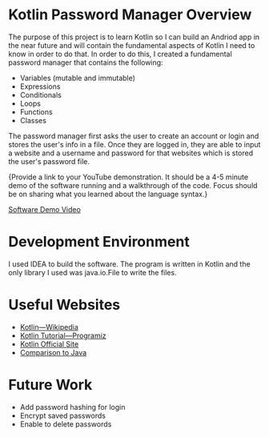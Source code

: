 # Kotlin Password Manager Overview

The purpose of this project is to learn Kotlin so I can build an Andriod app in the near future and will contain the fundamental aspects of Kotlin I need to know in order to do that. In order to do this, I created a fundamental password manager that contains the following:

- Variables (mutable and immutable)
- Expressions
- Conditionals
- Loops
- Functions
- Classes

The password manager first asks the user to create an account or login and stores the user's info in a file. Once they are logged in, they are able to input a website and a username and password for that websites which is stored the user's password file. 

{Provide a link to your YouTube demonstration.  It should be a 4-5 minute demo of the software running and a walkthrough of the code.  Focus should be on sharing what you learned about the language syntax.}

[Software Demo Video](http://youtube.link.goes.here)

# Development Environment

I used IDEA to build the software. The program is written in Kotlin and the only library I used was java.io.File to write the files.

# Useful Websites

* [Kotlin—Wikipedia](https://en.wikipedia.org/wiki/Kotlin_(programming_language))
* [Kotlin Tutorial—Programiz](https://www.programiz.com/kotlin-programming)
* [Kotlin Official Site](https://kotlinlang.org/)
* [Comparison to Java ](https://kotlinlang.org/docs/reference/comparison-to-java.html)

# Future Work

* Add password hashing for login
* Encrypt saved passwords
* Enable to delete passwords
